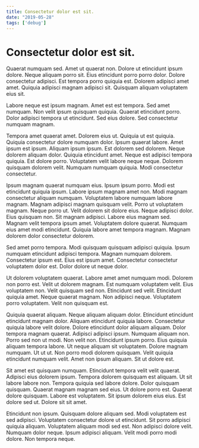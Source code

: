 ```yaml
---
title: Consectetur dolor est sit.
date: "2019-05-28"
tags: ['debug']
---
```


# Consectetur dolor est sit.

Quaerat numquam sed. Amet ut quaerat non. Dolore ut etincidunt ipsum dolore. Neque aliquam porro sit. Eius etincidunt porro porro dolor. Dolore consectetur adipisci. Est tempora porro quiquia est. Dolorem adipisci amet amet. Quiquia adipisci magnam adipisci sit. Quisquam aliquam voluptatem eius sit.

Labore neque est ipsum magnam. Amet est est tempora. Sed amet numquam. Non velit ipsum quisquam quiquia. Quaerat etincidunt porro. Dolor adipisci tempora ut etincidunt. Sed eius dolore. Sed consectetur numquam magnam.

Tempora amet quaerat amet. Dolorem eius ut. Quiquia ut est quiquia. Quiquia consectetur dolore numquam dolor. Ipsum quaerat labore. Amet ipsum est ipsum. Aliquam ipsum ipsum. Est dolorem sed dolorem. Neque dolorem aliquam dolor. Quiquia etincidunt amet. Neque est adipisci tempora quiquia. Est dolore porro. Voluptatem velit labore neque neque. Dolorem quisquam dolorem velit. Numquam numquam quiquia. Modi consectetur consectetur.

Ipsum magnam quaerat numquam eius. Ipsum ipsum porro. Modi est etincidunt quiquia ipsum. Labore ipsum magnam amet non. Modi magnam consectetur aliquam numquam. Voluptatem labore numquam labore magnam. Magnam adipisci magnam quisquam velit. Porro ut voluptatem magnam. Neque porro ut. Velit dolorem sit dolore eius. Neque adipisci dolor. Eius quisquam non. Sit magnam adipisci. Labore eius magnam sed. Magnam velit tempora ipsum amet. Voluptatem dolore quaerat. Numquam eius amet modi etincidunt. Quiquia labore amet tempora magnam. Magnam dolorem dolor consectetur dolorem.

Sed amet porro tempora. Modi quisquam quisquam adipisci quiquia. Ipsum numquam etincidunt adipisci tempora. Magnam numquam dolorem. Consectetur ipsum est. Eius est ipsum amet. Consectetur consectetur voluptatem dolor est. Dolor dolore ut neque dolor.

Ut dolorem voluptatem quaerat. Labore amet amet numquam modi. Dolorem non porro est. Velit ut dolorem magnam. Est numquam voluptatem velit. Eius voluptatem non. Velit quisquam sed non. Etincidunt sed velit. Etincidunt quiquia amet. Neque quaerat magnam. Non adipisci neque. Voluptatem porro voluptatem. Velit non quisquam est.

Quiquia quaerat aliquam. Neque aliquam aliquam dolor. Etincidunt etincidunt etincidunt magnam dolor. Aliquam etincidunt quiquia labore. Consectetur quiquia labore velit dolore. Dolore etincidunt dolor aliquam aliquam. Dolor tempora magnam quaerat. Adipisci adipisci ipsum. Numquam aliquam non. Porro sed non ut modi. Non velit non. Etincidunt ipsum porro. Eius quiquia aliquam tempora labore. Ut neque aliquam sit voluptatem. Dolore magnam numquam. Ut ut ut. Non porro modi dolorem quisquam. Velit quiquia etincidunt numquam velit. Amet non ipsum aliquam. Sit ut dolore est.

Sit amet est quisquam numquam. Etincidunt tempora velit velit quaerat. Adipisci eius dolorem ipsum. Tempora dolorem quisquam est aliquam. Ut sit labore labore non. Tempora quiquia sed labore dolore. Dolor quisquam quisquam. Quaerat magnam magnam sed eius. Ut dolore porro est. Quaerat dolore quisquam. Labore est voluptatem. Sit ipsum dolorem eius eius. Est dolore sed ut. Dolore sit sit amet.

Etincidunt non ipsum. Quisquam dolore aliquam sed. Modi voluptatem est sed adipisci. Voluptatem consectetur dolore ut etincidunt. Sit porro adipisci quiquia aliquam. Voluptatem aliquam modi sed est. Non adipisci dolore velit. Numquam dolor neque. Ipsum adipisci aliquam. Velit modi porro modi dolore. Non tempora neque.
